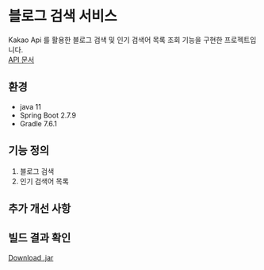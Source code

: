 # 블로그 검색 서비스
Kakao Api 를 활용한 블로그 검색 및 인기 검색어 목록 조회 기능을 구현한 프로젝트입니다.       
[API 문서](http://localhost:8080/docs/index.html)

## 환경
- java 11
- Spring Boot 2.7.9
- Gradle 7.6.1

## 기능 정의
1. 블로그 검색
2. 인기 검색어 목록

## 추가 개선 사항

## 빌드 결과 확인
[Download .jar]()